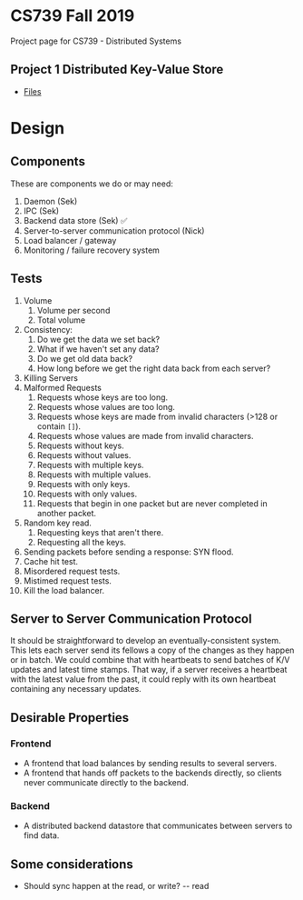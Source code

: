 # CS739 Fall 2019

Project page for CS739 - Distributed Systems

## Project 1 Distributed Key-Value Store

 - [Files](https://github.com/sekcheong/cs739_2019/tree/master/proj1)

# Design

## Components

These are components we do or may need:

1. Daemon (Sek)
2. IPC (Sek)
3. Backend data store (Sek) :white_check_mark:
4. Server-to-server communication protocol (Nick)
5. Load balancer / gateway
6. Monitoring / failure recovery system

## Tests

1. Volume
   1. Volume per second
   2. Total volume
2. Consistency:
   1. Do we get the data we set back?
   2. What if we haven't set any data?
   3. Do we get old data back?
   4. How long before we get the right data back from each server?
3. Killing Servers
4. Malformed Requests
   1. Requests whose keys are too long.
   2. Requests whose values are too long.
   3. Requests whose keys are made from invalid characters (>128 or contain `[]`).
   4. Requests whose values are made from invalid characters.
   5. Requests without keys.
   6. Requests without values.
   7. Requests with multiple keys.
   8. Requests with multiple values.
   9. Requests with only keys.
   10. Requests with only values.
   11. Requests that begin in one packet but are never completed in another packet.
5. Random key read.
   1. Requesting keys that aren't there.
   2. Requesting all the keys.
6. Sending packets before sending a response: SYN flood.
7. Cache hit test.
8. Misordered request tests.
9. Mistimed request tests.
10. Kill the load balancer.

## Server to Server Communication Protocol

It should be straightforward to develop an eventually-consistent system.  This lets each server send its fellows a copy of the changes as they happen or in batch.  We could combine that with heartbeats to send batches of K/V updates and latest time stamps.  That way, if a server receives a heartbeat with the latest value from the past, it could reply with its own heartbeat containing any necessary updates.

## Desirable Properties

### Frontend

- A frontend that load balances by sending results to several servers.
- A frontend that hands off packets to the backends directly, so clients never communicate directly to the backend.

### Backend

- A distributed backend datastore that communicates between servers to find data.


## Some considerations
- Should sync happen at the read, or write? 
-- read
